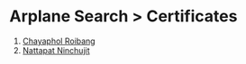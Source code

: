 # Arplane Search > Certificates
1. [Chayaphol Roibang](cert/01.md)
2. [Nattapat Ninchujit](cert/02.md)
